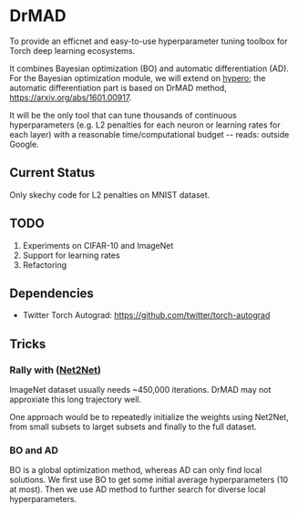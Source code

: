 # DrMAD

To provide an efficnet and easy-to-use hyperparameter tuning toolbox for Torch deep learning ecosystems. 

It combines Bayesian optimization (BO) and automatic differentiation (AD). For the Bayesian optimization module, we will extend on [hypero](https://github.com/Element-Research/hypero); the automatic differentiation part is based on DrMAD method, https://arxiv.org/abs/1601.00917. 

It will be the only tool that can tune thousands of continuous hyperparameters (e.g. L2 penalties for each neuron or learning rates for each layer) with a reasonable time/computational budget -- reads: outside Google. 

## Current Status
Only skechy code for L2 penalties on MNIST dataset. 

## TODO
1. Experiments on CIFAR-10 and ImageNet
2. Support for learning rates
3. Refactoring


## Dependencies
* Twitter Torch Autograd: https://github.com/twitter/torch-autograd

## Tricks

### Rally with ([Net2Net](https://github.com/soumith/net2net.torch))
ImageNet dataset usually needs ~450,000 iterations. DrMAD may not approxiate this long trajectory well. 

One approach would be to repeatedly initialize the weights using Net2Net, from small subsets to larget subsets and finally to the full dataset. 

### BO and AD
BO is a global optimization method, whereas AD can only find local solutions. We first use BO to get some initial average hyperparameters (10 at most). Then we use AD method to further search for diverse local hyperparameters. 

